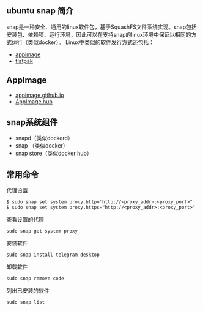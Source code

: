 ## ubuntu snap 简介
snap是一种安全、通用的linux软件包，基于SquashFS文件系统实现。snap包括安装包、依赖项、运行环境，因此可以在支持snap的linux环境中保证以相同的方式运行（类似docker）。
Linux中类似的软件发行方式还包括：
- [appimage](https://appimage.org/)
- [flatpak](https://flatpak.org/)

## AppImage
- [appimage github.io](https://appimage.github.io/apps/)
- [AppImage hub](https://www.appimagehub.com/)

## snap系统组件
- snapd（类似dockerd）
- snap （类似docker）
- snap store（类似docker hub）

## 常用命令
代理设置
```
$ sudo snap set system proxy.http="http://<proxy_addr>:<proxy_port>"
$ sudo snap set system proxy.https="http://<proxy_addr>:<proxy_port>"
```

查看设置的代理
```
sudo snap get system proxy
```

安装软件
```
sudo snap install telegram-desktop
```
卸载软件
```
sudo snap remove code
```
列出已安装的软件
```
sudo snap list
```
